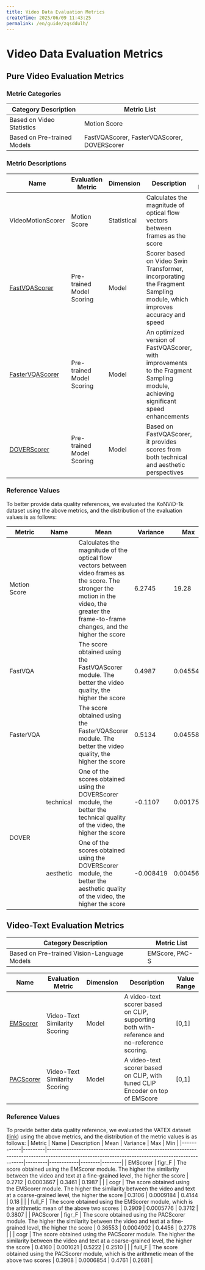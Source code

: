 ```yaml
---
title: Video Data Evaluation Metrics
createTime: 2025/06/09 11:43:25
permalink: /en/guide/zqsddulh/
---
```


# Video Data Evaluation Metrics

## Pure Video Evaluation Metrics
### Metric Categories
| Category Description | Metric List | 
|--- |--- |
| Based on Video Statistics | Motion Score | 
| Based on Pre-trained Models | FastVQAScorer, FasterVQAScorer, DOVERScorer |

### Metric Descriptions
| Name | Evaluation Metric | Dimension | Description | Value Range |  
| ---- | ---- | ---- | ---- | ---- | 
| VideoMotionScorer | Motion Score | Statistical | Calculates the magnitude of optical flow vectors between frames as the score |  | 
| [FastVQAScorer](https://arxiv.org/abs/2207.02595v1) | Pre-trained Model Scoring | Model |Scorer based on Video Swin Transformer, incorporating the Fragment Sampling module, which improves accuracy and speed | [0,1] | 
| [FasterVQAScorer](https://arxiv.org/abs/2210.05357) | Pre-trained Model Scoring | Model |An optimized version of FastVQAScorer, with improvements to the Fragment Sampling module, achieving significant speed enhancements | [0,1] | 
| [DOVERScorer](https://arxiv.org/abs/2211.04894) | Pre-trained Model Scoring | Model | Based on FastVQAScorer, it provides scores from both technical and aesthetic perspectives	 |  |

### Reference Values
To better provide data quality references, we evaluated the KoNViD-1k dataset using the above metrics, and the distribution of the evaluation values is as follows:
<table class="tg"><thead>
  <tr>
    <th class="tg-0pky">Metric</th>
    <th class="tg-0pky">Name</th>
    <th class="tg-0pky">Mean</th>
    <th class="tg-0pky">Variance</th>
    <th class="tg-0pky">Max</th>
    <th class="tg-0pky">Min</th>
  </tr></thead>
<tbody>
  <tr>
    <td class="tg-0pky">Motion Score</td>
    <td class="tg-0pky"></td>
    <td class="tg-0pky">Calculates the magnitude of the optical flow vectors between video frames as the score. The stronger the motion in the video, the greater the frame-to-frame changes, and the higher the score</td>
    <td class="tg-0pky">6.2745</td>
    <td class="tg-0pky">19.28</td>
    <td class="tg-0pky">25.23</td>
    <td class="tg-0pky">0.001623</td>
  </tr>
  <tr>
    <td class="tg-0pky" >FastVQA</td>
    <td class="tg-0pky"></td>
    <td class="tg-0pky">The score obtained using the FastVQAScorer module. The better the video quality, the higher the score</td>
    <td class="tg-0pky">0.4987</td>
    <td class="tg-0pky">0.04554</td>
    <td class="tg-0pky">0.9258</td>
    <td class="tg-0pky">0.007619</td>
  </tr>
  <tr>
    <td class="tg-0pky">FasterVQA</td>
    <td class="tg-0pky"></td>
    <td class="tg-0pky">The score obtained using the FasterVQAScorer module. The better the video quality, the higher the score</td>
    <td class="tg-0pky">0.5134</td>
    <td class="tg-0pky">0.04558</td>
    <td class="tg-0pky">0.9066</td>
    <td class="tg-0pky">0.03686</td>
  </tr>
  <tr>
    <td class="tg-0pky" rowspan="2">DOVER</td>
    <td class="tg-0pky">technical</td>
    <td class="tg-0pky">One of the scores obtained using the DOVERScorer module, the better the technical quality of the video, the higher the score</td>
    <td class="tg-0pky">-0.1107</td>
    <td class="tg-0pky">0.001755</td>
    <td class="tg-0pky">-0.006550</td>
    <td class="tg-0pky">-0.3175</td>
  </tr>
  <tr>
    <td class="tg-0pky">aesthetic</td>
    <td class="tg-0pky">One of the scores obtained using the DOVERScorer module, the better the aesthetic quality of the video, the higher the score</td>
    <td class="tg-0pky">-0.008419</td>
    <td class="tg-0pky">0.004569</td>
    <td class="tg-0pky">0.1869</td>
    <td class="tg-0pky">-0.2629</td>
  </tr>
</tbody></table>

## Video-Text Evaluation Metrics
| Category Description | Metric List | 
|--- |--- |
| Based on Pre-trained Vision-Language Models | EMScore, PAC-S | 

| Name | Evaluation Metric | Dimension | Description | Value Range |
| ---- | ---- | ---- | ---- | ---- |
| [EMScorer](https://arxiv.org/abs/2111.08919) | Video-Text Similarity Scoring | Model | A video-text scorer based on CLIP, supporting both with-reference and no-reference scoring. | [0,1] |
| [PACScorer](https://arxiv.org/abs/2303.12112) | Video-Text Similarity Scoring | Model | A video-text scorer based on CLIP, with tuned CLIP Encoder on top of EMScore| [0,1] |

### Reference Values
To provide better data quality reference, we evaluated the VATEX dataset ([link](https://huggingface.co/datasets/lmms-lab/VATEX)) using the above metrics, and the distribution of the metric values is as follows:
| Metric     | Name    | Description                                                                                                                                      | Mean    | Variance   | Max    | Min    |
|------------|---------|--------------------------------------------------------------------------------------------------------------------------------------------------|---------|------------|--------|--------|
| EMScorer   | figr_F  | The score obtained using the EMScorer module. The higher the similarity between the video and text at a fine-grained level, the higher the score | 0.2712  | 0.0003667  | 0.3461 | 0.1987 |
|            | cogr    | The score obtained using the EMScorer module. The higher the similarity between the video and text at a coarse-grained level, the higher the score | 0.3106  | 0.0009184  | 0.4144 | 0.18   |
|            | full_F  | The score obtained using the EMScorer module, which is the arithmetic mean of the above two scores                                               | 0.2909  | 0.0005776  | 0.3712 | 0.3807 |
| PACScorer  | figr_F  | The score obtained using the PACScorer module. The higher the similarity between the video and text at a fine-grained level, the higher the score | 0.36553 | 0.0004902  | 0.4456 | 0.2778 |
|            | cogr    | The score obtained using the PACScorer module. The higher the similarity between the video and text at a coarse-grained level, the higher the score | 0.4160  | 0.001021   | 0.5222 | 0.2510 |
|            | full_F  | The score obtained using the PACScorer module, which is the arithmetic mean of the above two scores                                              | 0.3908  | 0.0006854  | 0.4761 | 0.2681 |
